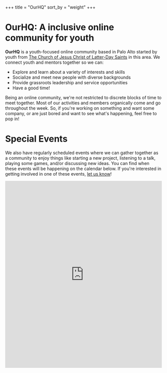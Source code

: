 +++
title = "OurHQ"
sort_by = "weight"
+++

# OurHQ: A inclusive online community for youth

**OurHQ** is a youth-focused online community based in Palo Alto started by youth from [The Church of Jesus Christ of Latter-Day Saints][lds] in this area.
We connect youth and mentors together so we can:

- Explore and learn about a variety of interests and skills
- Socialize and meet new people with diverse backgrounds
- Provide grassroots leadership and service opportunities
- Have a good time!

Being an online community, we're not restricted to discrete blocks of time to meet together.
Most of our activities and members organically come and go throughout the week.
So, if you're working on something and want some company, or are just bored and want to see what's happening, feel free to pop in!

# Special Events

We also have regularly scheduled events where we can gather together as a community to enjoy things like starting a new project, listening to a talk, playing some games, and/or discussing new ideas.
You can find when these events will be happening on the calendar below.
If you're interested in getting involved in one of these events, [let us know][email]!

<iframe src="https://calendar.google.com/calendar/embed?height=600&amp;wkst=1&amp;bgcolor=%23fdf6e3&amp;ctz=America%2FLos_Angeles&amp;src=ZWczMXY1c3NxMDg3aGRqb2E1Zzc3NXNyNWdAZ3JvdXAuY2FsZW5kYXIuZ29vZ2xlLmNvbQ&amp;src=ZW4udXNhI2hvbGlkYXlAZ3JvdXAudi5jYWxlbmRhci5nb29nbGUuY29t&amp;color=%23795548&amp;color=%23009688&amp;mode=MONTH&amp;showCalendars=1&amp;showNav=1&amp;showTitle=1&amp;title=OurHQ%20Schedule" width="100%" height="600" frameborder="0" scrolling="no"></iframe>

[email]: mailto:ourhq@hsiao.dev
[lds]: https://www.churchofjesuschrist.org/
